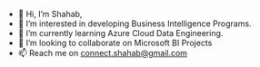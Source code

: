 - 👋 Hi, I’m Shahab,
- 👀 I’m interested in developing Business Intelligence Programs.
- 🌱 I’m currently learning Azure Cloud Data Engineering.
- 💞️ I’m looking to collaborate on Microsoft BI Projects
- 📫 Reach me on connect.shahab@gmail.com

<!---
Shahabh786/Shahabh786 is a ✨ special ✨ repository because its `README.md` (this file) appears on your GitHub profile.
You can click the Preview link to take a look at your changes.
--->
